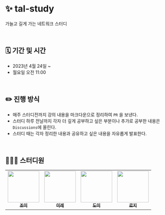 # ✨ tal-study
가늘고 길게 가는 네트워크 스터디

<br>

## 🗓️ 기간 및 시간
* 2023년 4월 24일 ~
* 월요일 오전 11:00

<br>

## ✏️ 진행 방식
* 매주 스터디전까지 강의 내용을 마크다운으로 정리하여 `PR` 을 보낸다.
* 스터디 하루 전날까지 각자 더 깊게 공부하고 싶은 부분이나 추가로 공부한 내용은 `Discussions`에 올린다.  
* 스터디 때는 각자 정리한 내용과 공유하고 싶은 내용을 자유롭게 발표한다.  


<br>

## 👩🏻‍💻 스터디원
<table>
  <tr>
     <td align="center"><a href="https://github.com/yeonkkk"><img src="https://avatars.githubusercontent.com/u/88660886?v=4?v=4?s=100" width="100px;" alt=""/><br /><sub><b>조이</b></sub></a><br /></td>
    <td align="center"><a href="https://github.com/zillionme"><img src="https://avatars.githubusercontent.com/u/100172683?v=4?s=100" width="100px;" alt=""/><br /><sub><b>이레</b></sub></a><br /></td>
    <td align="center"><a href="https://github.com/yoondgu"><img src="https://avatars.githubusercontent.com/u/97426362?v=4?s=100" width="100px;" alt=""/><br /><sub><b>도이</b></sub></a><br /></td>
        <td align="center"><a href="https://github.com/kyY00n"><img src="https://avatars.githubusercontent.com/u/61582017?v=4?s=100" width="100px;" alt=""/><br /><sub><b>로지</b></sub></a><br /></td>
</tr>
</table>
